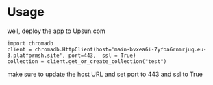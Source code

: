 # Usage

well, deploy the app to Upsun.com
```
import chromadb
client = chromadb.HttpClient(host='main-bvxea6i-7yfoa6rnmrjuq.eu-3.platformsh.site', port=443,  ssl = True)
collection = client.get_or_create_collection("test")
```
make sure to update the host URL and set port to 443 and ssl to True
